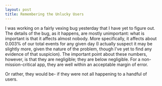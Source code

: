 ```yaml
---
layout: post
title: Remembering the Unlucky Users
---
```


I was working on a fairly vexing bug yesterday that I have yet to figure out. The details of the bug, as it happens, are mostly unimportant: what is important is that it affects almost nobody. More specifically, it affects about 0.003% of our total events for any given day (I actually suspect it may be slightly more, given the nature of the problem, though I've yet to find any evidence of that suspicion). The important point about these numbers, however, is that they are negligible; they are below negligible. For a non-mission-critical app, they are well within an acceptable margin of error.

Or rather, they would be- if they were not all happening to a handful of users. 